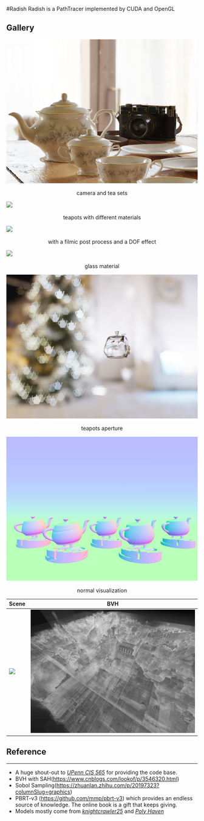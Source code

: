 #Radish
Radish is a PathTracer implemented by CUDA and OpenGL

## Gallery
![](./img/demo3.png)
<p align="center">camera and tea sets</p>

![](./img/demo.png)
<p align="center">teapots with different materials</p>


![](./img/filmic+dof.png)
<p align="center">with a filmic post process and a DOF effect</p>




![](./img/glass.png)
<p align="center">glass material</p>

![](./img/custom_aperature.png)
<p align="center">teapots aperture</p>

![](./img/normals.png)
<p align="center">normal visualization</p>

| Scene                     | BVH                 |
| --------------------------- | ----------------------- |
| ![](./img/bvh.png) | ![](./img/bvh1.png) |

## Reference
--------
- A huge shout-out to [*UPenn CIS 565*](https://github.com/CIS565-Fall-2022/Project3-CUDA-Path-Tracer) for providing the code base.
- BVH with SAH(https://www.cnblogs.com/lookof/p/3546320.html)
- Sobol Sampling(https://zhuanlan.zhihu.com/p/20197323?columnSlug=graphics)
- PBRT-v3 (https://github.com/mmp/pbrt-v3) which provides an endless source of knowledge. The online book is a gift that keeps giving.
- Models mostly come from [*knightcrawler25*](https://github.com/knightcrawler25/GLSL-PathTracer/tree/master) and [*Poly Haven*](https://polyhaven.com/)